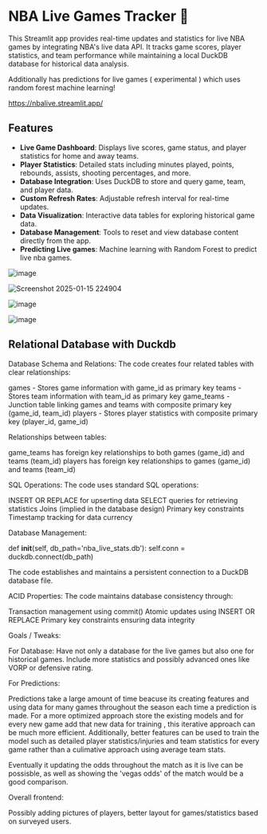 # NBA Live Games Tracker 🏀

This Streamlit app provides real-time updates and statistics for live NBA games by integrating NBA's live data API. It tracks game scores, player statistics, and team performance while maintaining a local DuckDB database for historical data analysis.

Additionally has predictions for live games ( experimental ) which uses random forest machine learning! 

https://nbalive.streamlit.app/

## Features

- **Live Game Dashboard**: Displays live scores, game status, and player statistics for home and away teams.
- **Player Statistics**: Detailed stats including minutes played, points, rebounds, assists, shooting percentages, and more.
- **Database Integration**: Uses DuckDB to store and query game, team, and player data.
- **Custom Refresh Rates**: Adjustable refresh interval for real-time updates.
- **Data Visualization**: Interactive data tables for exploring historical game data.
- **Database Management**: Tools to reset and view database content directly from the app.
- **Predicting Live games**: Machine learning with Random Forest to predict live nba games. 


![image](https://github.com/user-attachments/assets/a76bda11-e376-4a26-b3cd-373150b4864b)

![Screenshot 2025-01-15 224904](https://github.com/user-attachments/assets/6e23d486-c53b-4057-a192-cde4496c6427)

 
 ![image](https://github.com/user-attachments/assets/fa0d1e84-3127-482f-9cb1-5cfd27b86f0a)


![image](https://github.com/user-attachments/assets/f50622b0-8c81-4362-ab38-ad85971a965a)

## Relational Database with Duckdb 

Database Schema and Relations:
The code creates four related tables with clear relationships:


games - Stores game information with game_id as primary key
teams - Stores team information with team_id as primary key
game_teams - Junction table linking games and teams with composite primary key (game_id, team_id)
players - Stores player statistics with composite primary key (player_id, game_id)


Relationships between tables:


game_teams has foreign key relationships to both games (game_id) and teams (team_id)
players has foreign key relationships to games (game_id) and teams (team_id)


SQL Operations:
The code uses standard SQL operations:


INSERT OR REPLACE for upserting data
SELECT queries for retrieving statistics
Joins (implied in the database design)
Primary key constraints
Timestamp tracking for data currency


Database Management:

def __init__(self, db_path='nba_live_stats.db'):
    self.conn = duckdb.connect(db_path)

The code establishes and maintains a persistent connection to a DuckDB database file.

ACID Properties:
The code maintains database consistency through:

Transaction management using commit()
Atomic updates using INSERT OR REPLACE
Primary key constraints ensuring data integrity


Goals / Tweaks: 

For Database: 
Have not only a database for the live games but also one for historical games.
Include more statistics and possibly advanced ones like VORP or defensive rating. 

For Predictions:

Predictions take a large amount of time beacuse its creating features and using data for many games throughout the season each time a prediction is made.
For a more optimized approach store the existing models and for every new game add that new data for training , this iterative approach can be much more efficient. 
Additionally, better features can be used to train the model such as detailed player statistics/injuries and team statistics for every game rather than a culimative approach using average team stats.

Eventually it updating the odds throughout the match as it is live can be possisble, as well as showing the 'vegas odds' of the match would be a good comparison. 

Overall frontend: 

Possibly adding pictures of players, better layout for games/statistics based on surveyed users.

